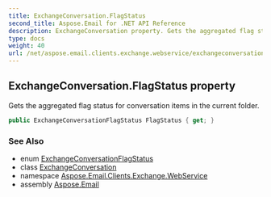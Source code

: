 ```yaml
---
title: ExchangeConversation.FlagStatus
second_title: Aspose.Email for .NET API Reference
description: ExchangeConversation property. Gets the aggregated flag status for conversation items in the current folder
type: docs
weight: 40
url: /net/aspose.email.clients.exchange.webservice/exchangeconversation/flagstatus/
---
```

## ExchangeConversation.FlagStatus property

Gets the aggregated flag status for conversation items in the current folder.

```csharp
public ExchangeConversationFlagStatus FlagStatus { get; }
```

### See Also

* enum [ExchangeConversationFlagStatus](../../exchangeconversationflagstatus/)
* class [ExchangeConversation](../)
* namespace [Aspose.Email.Clients.Exchange.WebService](../../exchangeconversation/)
* assembly [Aspose.Email](../../../)


